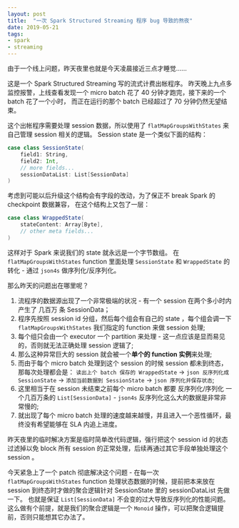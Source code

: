 ```yaml
---
layout: post
title:  "一次 Spark Structured Streaming 程序 bug 导致的熬夜"
date: 2019-05-21
tags:
- spark
- streaming
---
```


由于一个线上问题，昨天夜里也就是今天凌晨接近三点才睡觉……

这是一个 Spark Structured Streaming 写的流式计费出帐程序。 昨天晚上九点多监控报警，上线查看发现一个 micro batch 花了 40 分钟才跑完，接下来的一个 batch 花了一个小时， 而正在运行的那个 batch 已经超过了 70
 分钟仍然无望结束。

这个出帐程序需要处理 session 数据，所以使用了 `flatMapGroupsWithStates` 来自己管理 session 相关的逻辑。 Session state 是一个类似下面的结构：
```scala
case class SessionState(
    field1: String,
    field2: Int,
    // more fields...
    sessionDataList: List[SessionData]
)
```
考虑到可能以后升级这个结构会有字段的改动，为了保正不 break Spark 的 checkpoint 数据兼容， 在这个结构上又包了一层：
```scala
case class WrappedState(
    stateContent: Array[Byte],
    // other meta fields...
)
```
这样对于 Spark 来说我们的 state 就永远是一个字节数组。 在 `flatMapGroupsWithStates` function 里面处理 `SessionState` 和 `WrappedState` 的转化 - 通过 `json4s` 做序列化/反序列化。

那么昨天的问题出在哪里呢？

1. 流程序的数据源出现了一个非常极端的状况 - 有一个 session 在两个多小时内产生了 几百万 条 SessionData；
2. 程序先按照 session id 分组，然后每个组会有自己的 state ，每个组会调一下 `flatMapGroupsWithStates` 我们指定的 function 来做 session 处理;
3. 每个组只会由一个 executor 一个 partition 来处理 - 这一点应该是显而易见的，否则就无法正确处理 session 逻辑了;
4. 那么这种异常巨大的 session 就会被一个**单个的 function 实例**来处理;
5. 而由于每个 micro batch 处理到这个 session 的时候 session 都未到终态，那每次处理都会是： `读出上个 batch 保存的 WrappedState` -> `json 反序列化成 SessionState` -> `添加当前数据到 SessionState` -> `json 序列化并保存状态`;
6. 这里相当于在 session 未结束之前每个 micro batch 都要 反序列化/序列化 一个几百万条的 `List[SessionData]` - `json4s` 反序列化这么大的数据是非常非常慢的;
7. 就出现了每个 micro batch 处理的速度越来越慢，并且进入一个恶性循环，最终没有希望能够在 SLA 内追上进度。

昨天夜里的临时解决方案是临时简单改代码逻辑，强行把这个 session id 的状态过滤掉以免 block 所有 session 的正常处理，后续再通过其它手段单独处理这个 session 。

今天紧急上了一个 patch 彻底解决这个问题 - 在每一次 `flatMapGroupsWithStates` function 处理状态数据的时候，提前把本来放在 session 到终态时才做的聚合逻辑针对 SessionState 里的 sessionDataList 先做一下。
也就是保证 `List[SessionData]` 不会变的过大导致反序列化的性能问题。 这么做有个前提，就是我们的聚合逻辑是一个 `Monoid` 操作，可以把聚合逻辑提前，否则只能想其它办法了。
